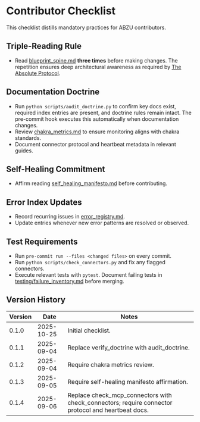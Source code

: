 # Contributor Checklist

This checklist distills mandatory practices for ABZU contributors.

## Triple-Reading Rule
- Read [blueprint_spine.md](blueprint_spine.md) **three times** before making changes. The repetition ensures deep architectural awareness as required by [The Absolute Protocol](The_Absolute_Protocol.md).

## Documentation Doctrine
- Run `python scripts/audit_doctrine.py` to confirm key docs exist, required index entries are present, and doctrine rules remain intact. The pre-commit hook executes this automatically when documentation changes.
- Review [chakra_metrics.md](chakra_metrics.md) to ensure monitoring aligns with chakra standards.
- Document connector protocol and heartbeat metadata in relevant guides.

## Self-Healing Commitment
- Affirm reading [self_healing_manifesto.md](self_healing_manifesto.md) before contributing.

## Error Index Updates
- Record recurring issues in [error_registry.md](error_registry.md).
- Update entries whenever new error patterns are resolved or observed.

## Test Requirements
- Run `pre-commit run --files <changed files>` on every commit.
- Run `python scripts/check_connectors.py` and fix any flagged connectors.
- Execute relevant tests with `pytest`. Document failing tests in [testing/failure_inventory.md](testing/failure_inventory.md) before merging.

## Version History
| Version | Date | Notes |
|---------|------|-------|
| 0.1.0 | 2025-10-25 | Initial checklist. |
| 0.1.1 | 2025-09-04 | Replace verify_doctrine with audit_doctrine. |
| 0.1.2 | 2025-09-04 | Require chakra metrics review. |
| 0.1.3 | 2025-09-05 | Require self-healing manifesto affirmation. |
| 0.1.4 | 2025-09-06 | Replace check_mcp_connectors with check_connectors; require connector protocol and heartbeat docs. |
